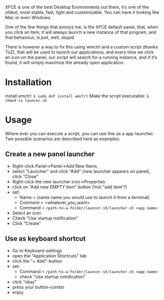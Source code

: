 XFCE is one of the best Desktop Environments out there, it’s one of the oldest, most stable, fast, light and customizable. You can have it looking like Mac or even Windows.

One of the few things that annoys me, is the XFCE default panel, that, when you click an item, it will always launch a new instance of that program, and that behaviour, is just, well, stupid.

There is however a way to fix this using wmctrl and a custom script (thanks ToZ), that will be used to launch our applications, and every time we click an icon on the panel, our script will search for a running instance, and if it’s found, it will simply maximize the already open application.

# Installation

install xmctrl: `$ sudo dnf install wmctrl`
Make the script executable: `$ chmod +x launcer.sh`

# Usage

Where ever you can execute a script, you can use this as a app-launcher. Two possible scenarios are described here as examples:

## Create a new panel launcher
* Right-click Panel->Panel->Add New Items,
* select “Launcher” and click “Add” (new launcher appears on panel), click “Close”
* Right-click the new launcher icon->Properties
* click on “Add new EMPTY item” button (!not "add item"!)
* set:
    - Name = <app name> (same name you would use to launch it from a terminal)
    - Comment = <whatever_you_want>
    - Command = `/path-to-a-folder/launcer.sh/launcher.sh <app name>`
* Select an icon
* Check “Use startup notification”
* Click “Create”

## Use as keyboard shortcut
* Go to Keyboard-settings
* open the "Application Shortcuts" tab
* click the "+ Add"-button
* set:
    - Command = `/path-to-a-folder/launcer.sh/launcher.sh <app name>`
    - check "Use startup notidication"
* click "okay"
* press your button-combo
* enjoy
